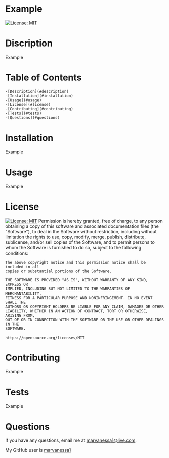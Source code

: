 
# Example

[![License: MIT](https://img.shields.io/badge/License-MIT-yellow.svg)](https://opensource.org/licenses/MIT)


# Discription
Example

# Table of Contents


    -[Description](#description)
    -[Installation](#installation)
    -[Usage](#usage)
    -[License](#license)
    -[Contributing](#contributing)
    -[Tests](#tests)
    -[Questions](#questions)
    

# Installation

Example

# Usage

Example

# License

[![License: MIT](https://img.shields.io/badge/License-MIT-yellow.svg)](https://opensource.org/licenses/MIT)
    Permission is hereby granted, free of charge, to any person obtaining a copy
    of this software and associated documentation files (the "Software"), to deal
    in the Software without restriction, including without limitation the rights
    to use, copy, modify, merge, publish, distribute, sublicense, and/or sell
    copies of the Software, and to permit persons to whom the Software is
    furnished to do so, subject to the following conditions:

    The above copyright notice and this permission notice shall be included in all
    copies or substantial portions of the Software.

    THE SOFTWARE IS PROVIDED "AS IS", WITHOUT WARRANTY OF ANY KIND, EXPRESS OR
    IMPLIED, INCLUDING BUT NOT LIMITED TO THE WARRANTIES OF MERCHANTABILITY,
    FITNESS FOR A PARTICULAR PURPOSE AND NONINFRINGEMENT. IN NO EVENT SHALL THE
    AUTHORS OR COPYRIGHT HOLDERS BE LIABLE FOR ANY CLAIM, DAMAGES OR OTHER
    LIABILITY, WHETHER IN AN ACTION OF CONTRACT, TORT OR OTHERWISE, ARISING FROM,
    OUT OF OR IN CONNECTION WITH THE SOFTWARE OR THE USE OR OTHER DEALINGS IN THE
    SOFTWARE.
    
    https://opensource.org/licenses/MIT

# Contributing

Example

# Tests

Example

# Questions


  If you have any questions, email me at [marvanessa1@live.com](mailto:marvanessa1@live.com).

  My GitHub user is [marvanessa1](https://github.com/marvanessa1)
  

